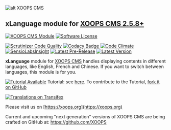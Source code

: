 ![alt XOOPS CMS](https://xoops.org/images/logoXoops4GithubRepository.png)
## xLanguage module for  [XOOPS CMS 2.5.8+](https://xoops.org)
[![XOOPS CMS Module](https://img.shields.io/badge/XOOPS%20CMS-Module-blue.svg)](https://xoops.org)
[![Software License](https://img.shields.io/badge/license-GPL-brightgreen.svg?style=flat)](LICENSE)

[![Scrutinizer Code Quality](https://img.shields.io/scrutinizer/g/XoopsModules25x/xlanguage.svg?style=flat)](https://scrutinizer-ci.com/g/XoopsModules25x/xlanguage/?branch=master)
[![Codacy Badge](https://api.codacy.com/project/badge/grade/177664bcc7874ab7bddc1192c59e480d)](https://www.codacy.com/app/mambax7/xlanguage_2)
[![Code Climate](https://img.shields.io/codeclimate/github/XoopsModules25x/xlanguage.svg?style=flat)](https://codeclimate.com/github/XoopsModules25x/xlanguage)
[![SensioLabsInsight](https://insight.sensiolabs.com/projects/f9b47b9f-9d03-4d6f-a639-badc6e3b1475/mini.png)](https://insight.sensiolabs.com/projects/f9b47b9f-9d03-4d6f-a639-badc6e3b1475)
[![Latest Pre-Release](https://img.shields.io/github/tag/XoopsModules25x/xlanguage.svg?style=flat)](https://github.com/XoopsModules25x/xlanguage/tags/)
[![Latest Version](https://img.shields.io/github/release/XoopsModules25x/xlanguage.svg?style=flat)](https://github.com/XoopsModules25x/xlanguage/releases/)

**xLanguage** module for [XOOPS CMS](https://xoops.org) handles displaying contents in different languages, like English, French and Chinese. If you want to switch between languages, this module is for you.

[![Tutorial Available](https://xoops.org/images/tutorial-available-blue.svg)](https://www.gitbook.com/book/xoops/xlanguage-tutorial/) Tutorial: see [here](https://www.gitbook.com/book/xoops/xlanguage-tutorial/).
To contribute to the Tutorial, [fork it on GitHub](https://github.com/XoopsDocs/xlanguage-tutorial)

[![Translations on Transifex](https://xoops.org/images/translations-transifex-blue.svg)](https://www.transifex.com/xoops)

Please visit us on  [https://xoops.org](https://xoops.org)

Current and upcoming "next generation" versions of XOOPS CMS are being crafted on GitHub at: https://github.com/XOOPS

